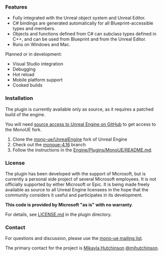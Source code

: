 ### Features

* Fully integrated with the Unreal object system and Unreal Editor.
* C# bindings are generated automatically for all Blueprint-accessible types and members.
* Objects and functions defined from C# can subclass types defined in C++, and can be used from Blueprint and from the Unreal Editor.
* Runs on Windows and Mac.

Planned or in development:

* Visual Studio integration
* Debugging
* Hot reload
* Mobile platform support
* Cooked builds

### Installation

The plugin is currently available only as source, as it requires a patched build of the engine.

You will need [source access to Unreal Engine on GitHub](https://www.unrealengine.com/ue4-on-github) to get access to the MonoUE fork.

1. Clone the [mono-ue/UnrealEngine](https://github.com/mono-ue/UnrealEngine) fork of Unreal Engine
2. Check out the [monoue-4.16](https://github.com/xamarin/UnrealEngine/tree/monoue-4.16) branch
3. Follow the instructions in the [Engine/Plugins/MonoUE/README.md](https://github.com/mono-ue/UnrealEngine/blob/monoue-4.16/Engine/Plugins/MonoUE/README.md).

### License

The plugin has been developed with the support of Microsoft, but is currently a personal side project of several Microsoft employees. It is not officially supported by either Microsoft or Epic. It is being made freely available as source to all Unreal Engine licensees in the hope that the community considers it useful and participates in its development.

**This code is provided by Microsoft "as is" with no warranty**.

For details, see [LICENSE.md](https://github.com/mono-ue/UnrealEngine/blob/monoue-4.16/Engine/Plugins/MonoUE/LICENSE.md) in the plugin directory.

### Contact

For questions and discussion, please use the [mono-ue mailing list](https://lists.dot.net/mailman/listinfo/mono-ue).

The primary contact for the project is [Mikayla Hutchinson](https://github.com/mhutch) [@mjhutchinson](https://twitter.com/mjhutchinson).
